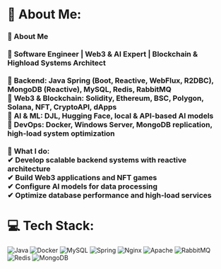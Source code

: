 # 💫 About Me:
### 👋 About Me  <br><br>🚀 **Software Engineer | Web3 & AI Expert | Blockchain & Highload Systems Architect**  <br><br>🔹 **Backend:** Java Spring (Boot, Reactive, WebFlux, R2DBC), MongoDB (Reactive), MySQL, Redis, RabbitMQ  <br>🔹 **Web3 & Blockchain:** Solidity, Ethereum, BSC, Polygon, Solana, NFT, CryptoAPI, dApps  <br>🔹 **AI & ML:** DJL, Hugging Face, local & API-based AI models  <br>🔹 **DevOps:** Docker, Windows Server, MongoDB replication, high-load system optimization  <br><br>🔧 **What I do:**  <br>✔ Develop scalable backend systems with reactive architecture  <br>✔ Build Web3 applications and NFT games  <br>✔ Configure AI models for data processing  <br>✔ Optimize database performance and high-load services  <br>


# 💻 Tech Stack:
![Java](https://img.shields.io/badge/java-%23ED8B00.svg?style=for-the-badge&logo=openjdk&logoColor=white) ![Docker](https://img.shields.io/badge/docker-%230db7ed.svg?style=for-the-badge&logo=docker&logoColor=white) ![MySQL](https://img.shields.io/badge/mysql-4479A1.svg?style=for-the-badge&logo=mysql&logoColor=white) ![Spring](https://img.shields.io/badge/spring-%236DB33F.svg?style=for-the-badge&logo=spring&logoColor=white) ![Nginx](https://img.shields.io/badge/nginx-%23009639.svg?style=for-the-badge&logo=nginx&logoColor=white) ![Apache](https://img.shields.io/badge/apache-%23D42029.svg?style=for-the-badge&logo=apache&logoColor=white) ![RabbitMQ](https://img.shields.io/badge/rabbitmq-FF6600?style=for-the-badge&logo=rabbitmq&logoColor=white) ![Redis](https://img.shields.io/badge/redis-%23DD0031.svg?style=for-the-badge&logo=redis&logoColor=white) ![MongoDB](https://img.shields.io/badge/MongoDB-%234ea94b.svg?style=for-the-badge&logo=mongodb&logoColor=white)
<!-- # 
<pre> 
📊 GitHub Stats: ![](https://github-readme-stats.vercel.app/api?username=Okhotnik-V&theme=dark&hide_border=false&include_all_commits=true&count_private=true)<br/> ![](https://github-readme-streak-stats.herokuapp.com/?user=Okhotnik-V&theme=dark&hide_border=false)<br/> ![](https://github-readme-stats.vercel.app/api/top-langs/?username=Okhotnik-V&theme=dark&hide_border=false&include_all_commits=true&count_private=true&layout=compact)

---
[![](https://visitcount.itsvg.in/api?id=Okhotnik-V&icon=0&color=0)](https://visitcount.itsvg.in)
</pre>
 --> 
